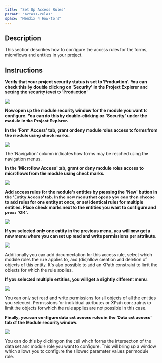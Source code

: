 ```yaml
---
title: "Set Up Access Rules"
parent: "access-rules"
space: "Mendix 4 How-to's"
---
```

## Description

This section describes how to configure the access rules for the forms, microflows and entities in your project.

## Instructions

 **Verify that your project security status is set to 'Production'. You can check this by double clicking on 'Security' in the Project Explorer and setting the security level to 'Production'.**

![](attachments/2621533/2752545.png)

 **Now open up the module security window for the module you want to configure. You can do this by double-clicking on 'Security' under the module in the Project Explorer.**

 **In the 'Form Access' tab, grant or deny module roles access to forms from the module using check marks.**

![](attachments/2621533/2752542.png)

The 'Navigation' column indicates how forms may be reached using the navigation menus.

 **In the 'Microflow Access' tab, grant or deny module roles access to microflows from the module using check marks.**

![](attachments/2621533/2752544.png)

 **Add access rules for the module's entities by pressing the 'New' button in the 'Entity Access' tab. In the new menu that opens you can then choose to add rules for one entity at once, or set identical rules for multiple entities. Place check marks next to the entities you want to configure and press 'OK'.**

![](attachments/2621533/2752555.png)

 **If you selected only one entity in the previous menu, you will now get a new menu where you can set up read and write permissions per attribute.**

![](attachments/2621533/2752556.png)

Additionally you can add documentation for this access rule, select which module roles the rule applies to, and (dis)allow creation and deletion of objects of this entity. It's also possible to add an XPath constraint to limit the objects for which the rule applies.

 **If you selected multiple entities, you will get a slightly different menu.**

![](attachments/2621533/2752557.png)

You can only set read and write permissions for all objects of all the entities you selected. Permissions for individual attributes or XPath constraints to limit the objects for which the rule applies are not possible in this case.

 **Finally, you can configure data set access rules in the 'Data set access' tab of the Module security window.**

![](attachments/2621533/2752543.png)

You can do this by clicking on the cell which forms the intersection of the data set and module role you want to configure. This will bring up a window which allows you to configure the allowed parameter values per module role.
